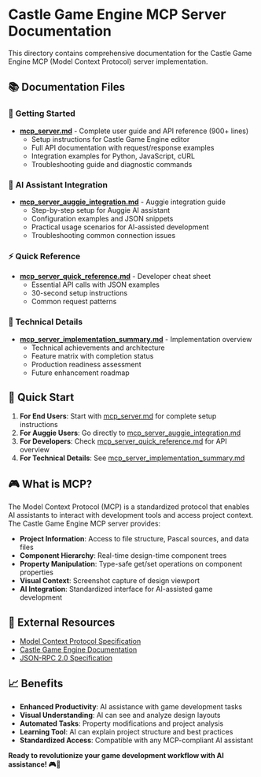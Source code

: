 # Castle Game Engine MCP Server Documentation

This directory contains comprehensive documentation for the Castle Game Engine MCP (Model Context Protocol) server implementation.

## 📚 Documentation Files

### 🎯 **Getting Started**
- **[mcp_server.md](mcp_server.md)** - Complete user guide and API reference (900+ lines)
  - Setup instructions for Castle Game Engine editor
  - Full API documentation with request/response examples
  - Integration examples for Python, JavaScript, cURL
  - Troubleshooting guide and diagnostic commands

### 🤖 **AI Assistant Integration**
- **[mcp_server_auggie_integration.md](mcp_server_auggie_integration.md)** - Auggie integration guide
  - Step-by-step setup for Auggie AI assistant
  - Configuration examples and JSON snippets
  - Practical usage scenarios for AI-assisted development
  - Troubleshooting common connection issues

### ⚡ **Quick Reference**
- **[mcp_server_quick_reference.md](mcp_server_quick_reference.md)** - Developer cheat sheet
  - Essential API calls with JSON examples
  - 30-second setup instructions
  - Common request patterns

### 🔧 **Technical Details**
- **[mcp_server_implementation_summary.md](mcp_server_implementation_summary.md)** - Implementation overview
  - Technical achievements and architecture
  - Feature matrix with completion status
  - Production readiness assessment
  - Future enhancement roadmap

## 🚀 Quick Start

1. **For End Users**: Start with [mcp_server.md](mcp_server.md) for complete setup instructions
2. **For Auggie Users**: Go directly to [mcp_server_auggie_integration.md](mcp_server_auggie_integration.md)
3. **For Developers**: Check [mcp_server_quick_reference.md](mcp_server_quick_reference.md) for API overview
4. **For Technical Details**: See [mcp_server_implementation_summary.md](mcp_server_implementation_summary.md)

## 🎮 What is MCP?

The Model Context Protocol (MCP) is a standardized protocol that enables AI assistants to interact with development tools and access project context. The Castle Game Engine MCP server provides:

- **Project Information**: Access to file structure, Pascal sources, and data files
- **Component Hierarchy**: Real-time design-time component trees
- **Property Manipulation**: Type-safe get/set operations on component properties
- **Visual Context**: Screenshot capture of design viewport
- **AI Integration**: Standardized interface for AI-assisted game development

## 🔗 External Resources

- [Model Context Protocol Specification](https://spec.modelcontextprotocol.io/)
- [Castle Game Engine Documentation](https://castle-engine.io/documentation.php)
- [JSON-RPC 2.0 Specification](https://www.jsonrpc.org/specification)

## 📈 Benefits

- **Enhanced Productivity**: AI assistance with game development tasks
- **Visual Understanding**: AI can see and analyze design layouts
- **Automated Tasks**: Property modifications and project analysis
- **Learning Tool**: AI can explain project structure and best practices
- **Standardized Access**: Compatible with any MCP-compliant AI assistant

**Ready to revolutionize your game development workflow with AI assistance! 🎮🤖**
